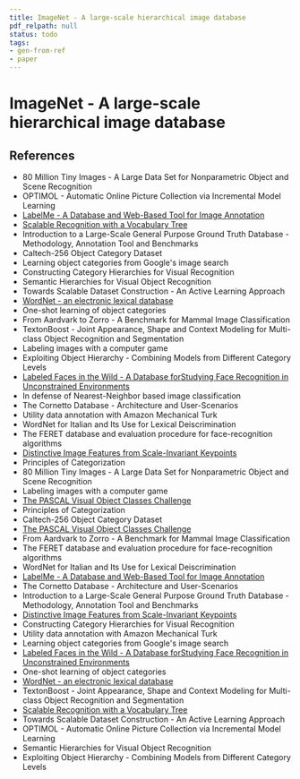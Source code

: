 ```yaml
---
title: ImageNet - A large-scale hierarchical image database
pdf_relpath: null
status: todo
tags:
- gen-from-ref
- paper
---
```


# ImageNet - A large-scale hierarchical image database

## References

- 80 Million Tiny Images - A Large Data Set for Nonparametric Object and Scene Recognition
- OPTIMOL - Automatic Online Picture Collection via Incremental Model Learning
- [LabelMe - A Database and Web-Based Tool for Image Annotation](./labelme-a-database-and-web-based-tool-for-image-annotation.md)
- [Scalable Recognition with a Vocabulary Tree](./scalable-recognition-with-a-vocabulary-tree.md)
- Introduction to a Large-Scale General Purpose Ground Truth Database - Methodology, Annotation Tool and Benchmarks
- Caltech-256 Object Category Dataset
- Learning object categories from Google's image search
- Constructing Category Hierarchies for Visual Recognition
- Semantic Hierarchies for Visual Object Recognition
- Towards Scalable Dataset Construction - An Active Learning Approach
- [WordNet - an electronic lexical database](./wordnet-an-electronic-lexical-database.md)
- One-shot learning of object categories
- From Aardvark to Zorro - A Benchmark for Mammal Image Classification
- TextonBoost - Joint Appearance, Shape and Context Modeling for Multi-class Object Recognition and Segmentation
- Labeling images with a computer game
- Exploiting Object Hierarchy - Combining Models from Different Category Levels
- [Labeled Faces in the Wild - A Database forStudying Face Recognition in Unconstrained Environments](./labeled-faces-in-the-wild-a-database-forstudying-face-recognition-in-unconstrained-environments.md)
- In defense of Nearest-Neighbor based image classification
- The Cornetto Database - Architecture and User-Scenarios
- Utility data annotation with Amazon Mechanical Turk
- WordNet for Italian and Its Use for Lexical Deiscrimination
- The FERET database and evaluation procedure for face-recognition algorithms
- [Distinctive Image Features from Scale-Invariant Keypoints](./distinctive-image-features-from-scale-invariant-keypoints.md)
- Principles of Categorization
- 80 Million Tiny Images - A Large Data Set for Nonparametric Object and Scene Recognition
- Labeling images with a computer game
- [The PASCAL Visual Object Classes Challenge](./the-pascal-visual-object-classes-challenge.md)
- Principles of Categorization
- Caltech-256 Object Category Dataset
- [The PASCAL Visual Object Classes Challenge](./the-pascal-visual-object-classes-challenge.md)
- From Aardvark to Zorro - A Benchmark for Mammal Image Classification
- The FERET database and evaluation procedure for face-recognition algorithms
- WordNet for Italian and Its Use for Lexical Deiscrimination
- [LabelMe - A Database and Web-Based Tool for Image Annotation](./labelme-a-database-and-web-based-tool-for-image-annotation.md)
- The Cornetto Database - Architecture and User-Scenarios
- Introduction to a Large-Scale General Purpose Ground Truth Database - Methodology, Annotation Tool and Benchmarks
- [Distinctive Image Features from Scale-Invariant Keypoints](./distinctive-image-features-from-scale-invariant-keypoints.md)
- Constructing Category Hierarchies for Visual Recognition
- Utility data annotation with Amazon Mechanical Turk
- Learning object categories from Google's image search
- [Labeled Faces in the Wild - A Database forStudying Face Recognition in Unconstrained Environments](./labeled-faces-in-the-wild-a-database-forstudying-face-recognition-in-unconstrained-environments.md)
- One-shot learning of object categories
- [WordNet - an electronic lexical database](./wordnet-an-electronic-lexical-database.md)
- TextonBoost - Joint Appearance, Shape and Context Modeling for Multi-class Object Recognition and Segmentation
- [Scalable Recognition with a Vocabulary Tree](./scalable-recognition-with-a-vocabulary-tree.md)
- Towards Scalable Dataset Construction - An Active Learning Approach
- OPTIMOL - Automatic Online Picture Collection via Incremental Model Learning
- Semantic Hierarchies for Visual Object Recognition
- Exploiting Object Hierarchy - Combining Models from Different Category Levels
